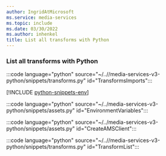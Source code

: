 ```yaml
---
author: IngridAtMicrosoft
ms.service: media-services
ms.topic: include
ms.date: 03/30/2022
ms.author: inhenkel
title: List all transforms with Python
---
```


### List all transforms with Python

:::code language="python" source="~/..//media-services-v3-python/snippets/transforms.py" id="TransformsImports":::

[!INCLUDE [python-snippets-env](python-snippets-env.md)]

:::code language="python" source="~/../media-services-v3-python/snippets/assets.py" id="EnvironmentVariables":::

:::code language="python" source="~/../media-services-v3-python/snippets/assets.py" id="CreateAMSClient":::

:::code language="python" source="~/..//media-services-v3-python/snippets/transforms.py" id="TransformList":::
